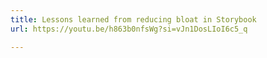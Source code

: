 ```yaml
---
title: Lessons learned from reducing bloat in Storybook
url: https://youtu.be/h863b0nfsWg?si=vJn1DosLIoI6c5_q

---
```

